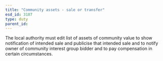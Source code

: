 ```yaml
---
title: "Community assets - sale or transfer"
esd_id: 3187
type: duty
parent_id:  
---
```


The local authority must edit list of assets of community value to show notification of intended sale and publicise that intended sale and to notify owner of community interest group bidder and to pay compensation in certain circumstances.

